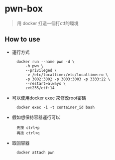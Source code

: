 # pwn-box

> 用 docker 打造一個打ctf的環境

## How to use


* 運行方式

        docker run --name pwn -d \
            -h pwn \
            --privileged \
            -v /etc/localtime:/etc/localtime:ro \
            -p 3002:3002 -p 3003:3003 -p 3333:22 \
            --restart=always \
            zet235/ctf:14

* 可以使用docker exec 來修改root密碼

        docker exec -i -t container_id bash

* 假如想保持容器運行可以

        先按 ctrl+p
        再按 ctrl+q

* 取回容器

        docker attach pwn

